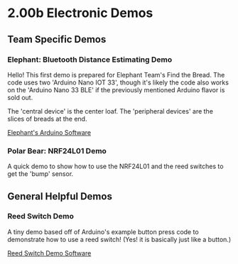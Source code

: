 # 2.00b Electronic Demos
## Team Specific Demos
### Elephant: Bluetooth Distance Estimating Demo

Hello! This first demo is prepared for Elephant Team's Find the Bread. The code uses two 'Arduino Nano IOT 33', though it's likely the code also works on the 'Arduino Nano 33 BLE' if the previously mentioned Arduino flavor is sold out.

The 'central device' is the center loaf. The 'peripheral devices' are the slices of breads at the end.

[Elephant's Arduino Software](https://github.com/mit2009/200b-ee-demos/tree/main/elephant)

### Polar Bear: NRF24L01 Demo

A quick demo to show how to use the NRF24L01 and the reed switches to get the 'bump' sensor.

## General Helpful Demos
### Reed Switch Demo

A tiny demo based off of Arduino's example button press code to demonstrate how to use a reed switch! (Yes! it is basically just like a button.) 

[Reed Switch Demo Software](https://github.com/mit2009/200b-ee-demos/tree/main/reed-switch)
